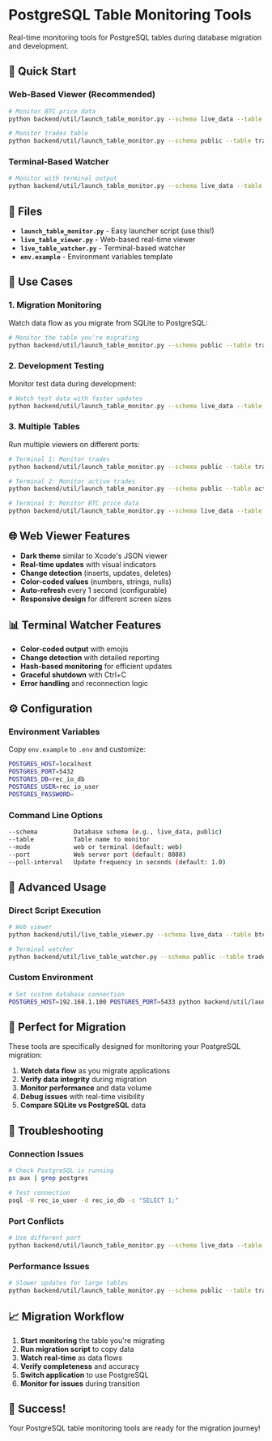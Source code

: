 # PostgreSQL Table Monitoring Tools

Real-time monitoring tools for PostgreSQL tables during database migration and development.

## 🚀 Quick Start

### Web-Based Viewer (Recommended)
```bash
# Monitor BTC price data
python backend/util/launch_table_monitor.py --schema live_data --table btc_price_log --mode web

# Monitor trades table
python backend/util/launch_table_monitor.py --schema public --table trades --mode web --port 8081
```

### Terminal-Based Watcher
```bash
# Monitor with terminal output
python backend/util/launch_table_monitor.py --schema live_data --table btc_price_log --mode terminal
```

## 📁 Files

- **`launch_table_monitor.py`** - Easy launcher script (use this!)
- **`live_table_viewer.py`** - Web-based real-time viewer
- **`live_table_watcher.py`** - Terminal-based watcher
- **`env.example`** - Environment variables template

## 🎯 Use Cases

### 1. Migration Monitoring
Watch data flow as you migrate from SQLite to PostgreSQL:
```bash
# Monitor the table you're migrating
python backend/util/launch_table_monitor.py --schema public --table trades --mode web --port 8080
```

### 2. Development Testing
Monitor test data during development:
```bash
# Watch test data with faster updates
python backend/util/launch_table_monitor.py --schema live_data --table btc_price_log --mode web --poll-interval 0.5
```

### 3. Multiple Tables
Run multiple viewers on different ports:
```bash
# Terminal 1: Monitor trades
python backend/util/launch_table_monitor.py --schema public --table trades --mode web --port 8080

# Terminal 2: Monitor active trades
python backend/util/launch_table_monitor.py --schema public --table active_trades --mode web --port 8081

# Terminal 3: Monitor BTC price data
python backend/util/launch_table_monitor.py --schema live_data --table btc_price_log --mode web --port 8082
```

## 🌐 Web Viewer Features

- **Dark theme** similar to Xcode's JSON viewer
- **Real-time updates** with visual indicators
- **Change detection** (inserts, updates, deletes)
- **Color-coded values** (numbers, strings, nulls)
- **Auto-refresh** every 1 second (configurable)
- **Responsive design** for different screen sizes

## 📊 Terminal Watcher Features

- **Color-coded output** with emojis
- **Change detection** with detailed reporting
- **Hash-based monitoring** for efficient updates
- **Graceful shutdown** with Ctrl+C
- **Error handling** and reconnection logic

## ⚙️ Configuration

### Environment Variables
Copy `env.example` to `.env` and customize:
```bash
POSTGRES_HOST=localhost
POSTGRES_PORT=5432
POSTGRES_DB=rec_io_db
POSTGRES_USER=rec_io_user
POSTGRES_PASSWORD=
```

### Command Line Options
```bash
--schema          Database schema (e.g., live_data, public)
--table           Table name to monitor
--mode            web or terminal (default: web)
--port            Web server port (default: 8080)
--poll-interval   Update frequency in seconds (default: 1.0)
```

## 🔧 Advanced Usage

### Direct Script Execution
```bash
# Web viewer
python backend/util/live_table_viewer.py --schema live_data --table btc_price_log --port 8080

# Terminal watcher
python backend/util/live_table_watcher.py --schema public --table trades --poll-interval 2.0
```

### Custom Environment
```bash
# Set custom database connection
POSTGRES_HOST=192.168.1.100 POSTGRES_PORT=5433 python backend/util/launch_table_monitor.py --schema live_data --table btc_price_log --mode web
```

## 🎯 Perfect for Migration

These tools are specifically designed for monitoring your PostgreSQL migration:

1. **Watch data flow** as you migrate applications
2. **Verify data integrity** during migration
3. **Monitor performance** and data volume
4. **Debug issues** with real-time visibility
5. **Compare SQLite vs PostgreSQL** data

## 🚨 Troubleshooting

### Connection Issues
```bash
# Check PostgreSQL is running
ps aux | grep postgres

# Test connection
psql -U rec_io_user -d rec_io_db -c "SELECT 1;"
```

### Port Conflicts
```bash
# Use different port
python backend/util/launch_table_monitor.py --schema live_data --table btc_price_log --mode web --port 8081
```

### Performance Issues
```bash
# Slower updates for large tables
python backend/util/launch_table_monitor.py --schema public --table trades --mode web --poll-interval 5.0
```

## 📈 Migration Workflow

1. **Start monitoring** the table you're migrating
2. **Run migration script** to copy data
3. **Watch real-time** as data flows
4. **Verify completeness** and accuracy
5. **Switch application** to use PostgreSQL
6. **Monitor for issues** during transition

## 🎉 Success!

Your PostgreSQL table monitoring tools are ready for the migration journey! 